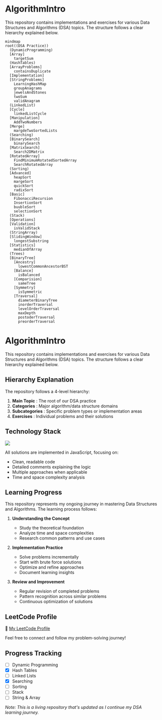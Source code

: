 # AlgorithmIntro

This repository contains implementations and exercises for various Data Structures and Algorithms (DSA) topics. The structure follows a clear hierarchy explained below.

```mermaid
mindmap
root((DSA Practice))
  (DynamicProgramming)
  [Array]
    targetSum
  (HashTables)
  [ArrayProblems]
    containsDuplicate
  [Implementation]
  [StringProblems]
    LearningHashMap
    groupAnagrams
    jewelsAndStones
    twoSum
    validAnagram
  (LinkedList)
  [Cycle]
    linkedListCycle
  [Manipulation]
    AddTwoNumbers
  [Merge]
    margdeTwoSortedLists
  (Searching)
  [BinarySearch]
    binarySearch
  [MatrixSearch]
    Search2DMatrix
  [RotatedArray]
    FindMinimumRotatedSortedArray
    SearchRotatedArray
  (Sorting)
  [Advanced]
    heapSort
    margeSort
    quickSort
    radixSort
  [Basic]
    FibonacciRecursion
    InsertionSort
    buubleSort
    selectionSort
  (Stack)
  [Operations]
  [Validation]
    isValidStack
  (StringArray)
  [SlidingWindow]
    longestSubstring
  [Statistics]
    medianOfArray
  (Trees)
  [BinaryTree]
    [Ancestry]
      lowestCommonAncestorBST
    [Balance]
      isBalanced
    [Comparision]
      sameTree
    [Symmetry]
      isSymmetric
    [Traversal]
      diameterBinaryTree
      inorderTraversal
      levelOrderTraversal
      maxDepth
      postoderTraversal
      preorderTraversal
```
# AlgorithmIntro

This repository contains implementations and exercises for various Data Structures and Algorithms (DSA) topics. The structure follows a clear hierarchy explained below.


## Hierarchy Explanation

The repository follows a 4-level hierarchy:

1. **Main Topic** : The root of our DSA practice
2. **Categories** : Major algorithm/data structure domains
3. **Subcategories** : Specific problem types or implementation areas
4. **Exercises** : Individual problems and their solutions


## Technology Stack

<img src="https://img.shields.io/badge/JavaScript-F7DF1E?style=for-the-badge&logo=javascript&logoColor=black" />

All solutions are implemented in JavaScript, focusing on:

- Clean, readable code
- Detailed comments explaining the logic
- Multiple approaches when applicable
- Time and space complexity analysis

## Learning Progress

This repository represents my ongoing journey in mastering Data Structures and Algorithms. The learning process follows:

1. **Understanding the Concept**

   - Study the theoretical foundation
   - Analyze time and space complexities
   - Research common patterns and use cases

2. **Implementation Practice**

   - Solve problems incrementally
   - Start with brute force solutions
   - Optimize and refine approaches
   - Document learning insights

3. **Review and Improvement**
   - Regular revision of completed problems
   - Pattern recognition across similar problems
   - Continuous optimization of solutions

## LeetCode Profile

🔗 [My LeetCode Profile](https://leetcode.com/u/ramarm0825/)

Feel free to connect and follow my problem-solving journey!

## Progress Tracking

- [ ] Dynamic Programming
- [x] Hash Tables
- [ ] Linked Lists
- [x] Searching
- [ ] Sorting
- [ ] Stack
- [ ] String & Array

_Note: This is a living repository that's updated as I continue my DSA learning journey._
